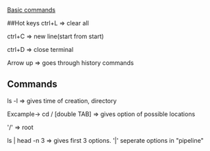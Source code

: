 [Basic commands](https://www.hostinger.com/tutorials/linux-commands)

##Hot keys
ctrl+L => clear all

ctrl+C => new line(start from start)

ctrl+D => close terminal


Arrow up => goes through history commands

## Commands

ls -l => gives time of creation, directory

Excample-> cd / [double TAB] => gives option of possible locations

'/' => root 

ls | head -n 3 => gives first 3 options. '|' seperate options in "pipeline"
